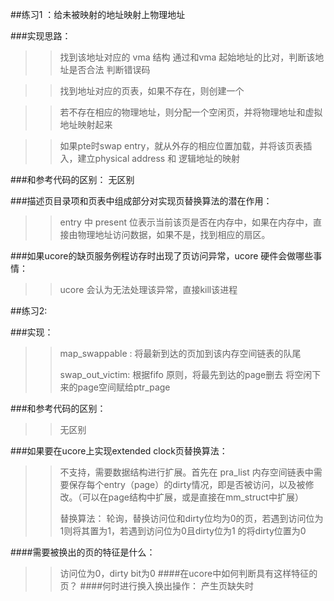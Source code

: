 
##练习1 ：给未被映射的地址映射上物理地址


###实现思路：

> > 找到该地址对应的 vma 结构
> > 通过和vma 起始地址的比对，判断该地址是否合法
> > 判断错误码

> > 找到地址对应的页表，如果不存在，则创建一个

> > 若不存在相应的物理地址，则分配一个空闲页，并将物理地址和虚拟地址映射起来

> > 如果pte时swap entry，就从外存的相应位置加载，并将该页表插入，建立physical address 和 逻辑地址的映射

###和参考代码的区别：
无区别


###描述页目录项和页表中组成部分对实现页替换算法的潜在作用：
> > entry 中 present 位表示当前该页是否在内存中，如果在内存中，直接由物理地址访问数据，如果不是，找到相应的扇区。



###如果ucore的缺页服务例程访存时出现了页访问异常，ucore 硬件会做哪些事情：
> > ucore 会认为无法处理该异常，直接kill该进程



##练习2:

###实现：

> > map_swappable :
> > 将最新到达的页加到该内存空间链表的队尾
> >
> > swap_out_victim:
> > 根据fifo 原则，将最先到达的page删去
> > 将空闲下来的page空间赋给ptr_page

###和参考代码的区别：
> > 无区别


###如果要在ucore上实现extended clock页替换算法：

> > 不支持，需要数据结构进行扩展。首先在 pra_list 内存空间链表中需要保存每个entry（page）的dirty情况，即是否被访问，以及被修改。（可以在page结构中扩展，或是直接在mm_struct中扩展）
> >
> > 替换算法： 轮询，替换访问位和dirty位均为0的页，若遇到访问位为1则将其置为1，若遇到访问位为0且dirty位为1 的将dirty位置为0


####需要被换出的页的特征是什么：
> > 访问位为0，dirty bit为0
####在ucore中如何判断具有这样特征的页？
####何时进行换入换出操作：
> > 产生页缺失时

